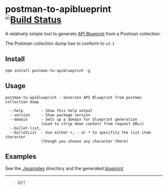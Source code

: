 # postman-to-apiblueprint [![Build Status](https://travis-ci.org/mklabs/postman-to-apiblueprint.svg?branch=master)](https://travis-ci.org/mklabs/postman-to-apiblueprint)

A relatively simple tool to generate [API Blueprint](https://apiblueprint.org)
from a Postman collection.

The Postman collection dump has to conform to `v2.1`

## Install

```
npm install postman-to-apiblueprint -g
```

## Usage

```
postman-to-apiblueprint - Generate API Blueprint from postman collection dump

  --help        - Show this help output
  --version     - Show package version
  --domain      - Sets up a domain for blueprint generation
                (used to strip down content from request URLs)
  --bullet-list,
  --bulletList  - Use either +, - or * to specifity the list item character
                (though you choose any character there)
```

## Examples

See the [./examples](./examples) directory and the generated [blueprint](./examples/readme.md)

---

> MIT
